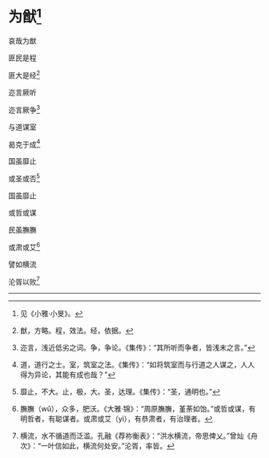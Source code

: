    

# 为猷[^1]

哀哉为猷

匪民是程

匪大是经[^2]

迩言厥听

迩言厥争[^3]

与道谋室

曷克于成[^4]

国虽靡止

或圣或否[^5]

国虽靡止

或哲或谋

民虽膴膴

或肃或艾[^6]

譬如横流

沦胥以败[^7]

* * *

[^1]: 见《小雅·小旻》。
[^2]: 猷，方略。程，效法。经，依据。
[^3]: 迩言，浅近低劣之词。争，争论。《集传》：“其所听而争者，皆浅末之言。”
[^4]: 道，道行之士。室，筑室之法。《集传》：“如将筑室而与行道之人谋之，人人得为异论，其能有成也哉？”
[^5]: 靡止，不大。止，极，大。圣，达理。《集传》：“圣，通明也。”
[^6]: 膴膴（wǔ），众多，肥沃。《大雅·锦》：“周原膴膴，堇荼如饴。”或哲或谋，有明哲者，有聪谋者。或肃或艾（yì），有恭肃者，有治理者。
[^7]: 横流，水不循道而泛滥。孔融《荐祢衡表》：“洪水横流，帝思俾乂。”曾灿《舟次》：“一叶信如此，横流何处安。”沦胥，率皆。